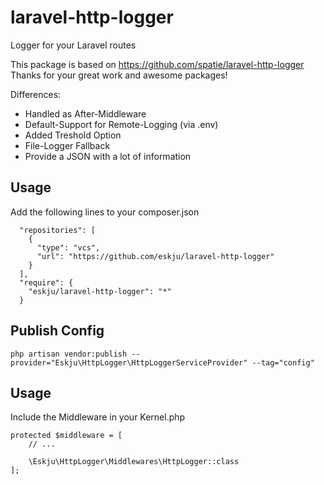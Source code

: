 # laravel-http-logger
Logger for your Laravel routes

This package is based on https://github.com/spatie/laravel-http-logger
Thanks for your great work and awesome packages!

Differences:
- Handled as After-Middleware
- Default-Support for Remote-Logging (via .env)
- Added Treshold Option
- File-Logger Fallback
- Provide a JSON with a lot of information

## Usage

Add the following lines to your composer.json
```
  "repositories": [
    {
      "type": "vcs",
      "url": "https://github.com/eskju/laravel-http-logger"
    }
  ],
  "require": {
    "eskju/laravel-http-logger": "*"
  }
```

## Publish Config
```
php artisan vendor:publish --provider="Eskju\HttpLogger\HttpLoggerServiceProvider" --tag="config"
```

## Usage

Include the Middleware in your Kernel.php

```
protected $middleware = [
    // ...
    
    \Eskju\HttpLogger\Middlewares\HttpLogger::class
];
```
